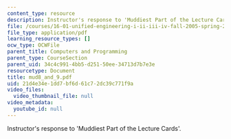 ```yaml
---
content_type: resource
description: Instructor's response to 'Muddiest Part of the Lecture Cards'.
file: /courses/16-01-unified-engineering-i-ii-iii-iv-fall-2005-spring-2006/21d4e34e1dd7bf6d61c72dc39c771f9a_mud8_and_9.pdf
file_type: application/pdf
learning_resource_types: []
ocw_type: OCWFile
parent_title: Computers and Programming
parent_type: CourseSection
parent_uid: 34c4c991-4bb5-d251-50ee-34713d7b7e3e
resourcetype: Document
title: mud8_and_9.pdf
uid: 21d4e34e-1dd7-bf6d-61c7-2dc39c771f9a
video_files:
  video_thumbnail_file: null
video_metadata:
  youtube_id: null
---
```

Instructor's response to 'Muddiest Part of the Lecture Cards'.